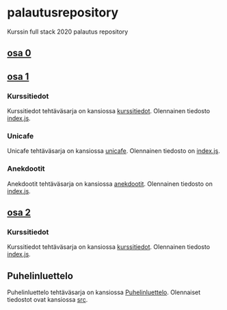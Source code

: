 # palautusrepository

Kurssin full stack 2020 palautus repository

## [osa 0](https://github.com/elehtine/palautusrepository/tree/master/osa0)

## [osa 1](https://github.com/elehtine/palautusrepository/blob/master/osa1/README.md)

### Kurssitiedot

Kurssitiedot tehtäväsarja on kansiossa [kurssitiedot](https://github.com/elehtine/palautusrepository/tree/master/osa1/kurssitiedot). Olennainen tiedosto [index.js](https://github.com/elehtine/palautusrepository/blob/master/osa1/kurssitiedot/src/index.js).

### Unicafe

Unicafe tehtäväsarja on kansiossa [unicafe](https://github.com/elehtine/palautusrepository/tree/master/osa1/unicafe). Olennainen tiedosto on [index.js](https://github.com/elehtine/palautusrepository/blob/master/osa1/unicafe/src/index.js).

### Anekdootit

Anekdootit tehtäväsarja on kansiossa [anekdootit](https://github.com/elehtine/palautusrepository/tree/master/osa1/anekdootit). Olennainen tiedosto on [index.js](https://github.com/elehtine/palautusrepository/blob/master/osa1/anekdootit/src/index.js).

## [osa 2](https://github.com/elehtine/palautusrepository/tree/master/osa2)

### Kurssitiedot

Kurssitiedot tehtäväsarja on kansiossa [kurssitiedot](https://github.com/elehtine/palautusrepository/tree/master/osa1/kurssitiedot). Olennainen tiedosto [index.js](https://github.com/elehtine/palautusrepository/blob/master/osa1/kurssitiedot/src/index.js).

## Puhelinluettelo

Puhelinluettelo tehtäväsarja on kansiossa [Puhelinluettelo](https://github.com/elehtine/palautusrepository/tree/master/osa2/puhelinluettelo). Olennaiset tiedostot ovat kansiossa [src](https://github.com/elehtine/palautusrepository/blob/master/osa2/puhelinluettelo/src).
